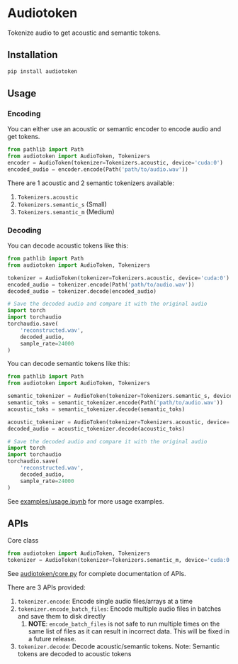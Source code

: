 # Audiotoken

Tokenize audio to get acoustic and semantic tokens.

## Installation

```bash
pip install audiotoken
```

## Usage

### Encoding

You can either use an acoustic or semantic encoder to encode audio and get tokens.

```python
from pathlib import Path
from audiotoken import AudioToken, Tokenizers
encoder = AudioToken(tokenizer=Tokenizers.acoustic, device='cuda:0')
encoded_audio = encoder.encode(Path('path/to/audio.wav'))
```

There are 1 acoustic and 2 semantic tokenizers available:

1. `Tokenizers.acoustic`
2. `Tokenizers.semantic_s` (Small)
3. `Tokenizers.semantic_m` (Medium)

### Decoding

You can decode acoustic tokens like this:

```python
from pathlib import Path
from audiotoken import AudioToken, Tokenizers

tokenizer = AudioToken(tokenizer=Tokenizers.acoustic, device='cuda:0')
encoded_audio = tokenizer.encode(Path('path/to/audio.wav'))
decoded_audio = tokenizer.decode(encoded_audio)

# Save the decoded audio and compare it with the original audio
import torch
import torchaudio
torchaudio.save(
    'reconstructed.wav',
    decoded_audio,
    sample_rate=24000
)
```

You can decode semantic tokens like this:

```python
from pathlib import Path
from audiotoken import AudioToken, Tokenizers

semantic_tokenizer = AudioToken(tokenizer=Tokenizers.semantic_s, device='cuda:0')
semantic_toks = semantic_tokenizer.encode(Path('path/to/audio.wav'))
acoustic_toks = semantic_tokenizer.decode(semantic_toks)

acoustic_tokenizer = AudioToken(tokenizer=Tokenizers.acoustic, device='cuda:0')
decoded_audio = acoustic_tokenizer.decode(acoustic_toks)

# Save the decoded audio and compare it with the original audio
import torch
import torchaudio
torchaudio.save(
    'reconstructed.wav',
    decoded_audio,
    sample_rate=24000
)
```

See [examples/usage.ipynb](examples/usage.ipynb) for more usage examples.

## APIs

Core class

```python
from audiotoken import AudioToken, Tokenizers
tokenizer = AudioToken(tokenizer=Tokenizers.semantic_m, device='cuda:0')
```

See [audiotoken/core.py](audiotoken/core.py) for complete documentation of APIs.

There are 3 APIs provided:

1. `tokenizer.encode`: Encode single audio files/arrays at a time
2. `tokenizer.encode_batch_files`: Encode multiple audio files in batches and save them to disk directly
   1. **NOTE**: `encode_batch_files` is not safe to run multiple times on the same list of files as it can result in incorrect data.
   This will be fixed in a future release.
3. `tokenizer.decode`: Decode acoustic/semantic tokens. Note: Semantic tokens are decoded to acoustic tokens
